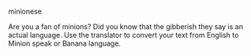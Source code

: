 minionese

Are you a fan of minions? Did you know that the gibberish they say is an actual language. 
Use the translator to convert your text from English to Minion speak or Banana language.

